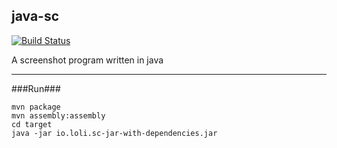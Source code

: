 ## java-sc ##

[![Build Status](https://drone.io/github.com/chocotan/java-sc/status.png)](https://drone.io/github.com/chocotan/java-sc/latest)

A screenshot program written in java

--------------

###Run###

```
mvn package
mvn assembly:assembly
cd target
java -jar io.loli.sc-jar-with-dependencies.jar
```
